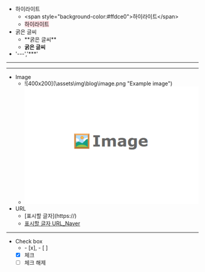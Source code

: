 - 하이라이트
  - \<span style="background-color:#ffdce0">하이라이트\</span>  
  - <span style="background-color:#ffdce0">하이라이트</span>
- 굵은 글씨
  - \*\*굵은 글씨\*\*  
  - **굵은 글씨**  
- '---','***'
---
--- 
- Image   
  - \!\[400x200](\assets\img\blog\image.png "Example image")
  - ![400x200](\assets\img\blog\image.png "Example image")
- URL
  - \[표시할 글자](https://)  
  - [표시할 글자 URL_Naver](https://www.naver.com/)  
---
- Check box
  - \- [x], \- [ ]
  - [x]  체크
  - [ ]  체크 해제